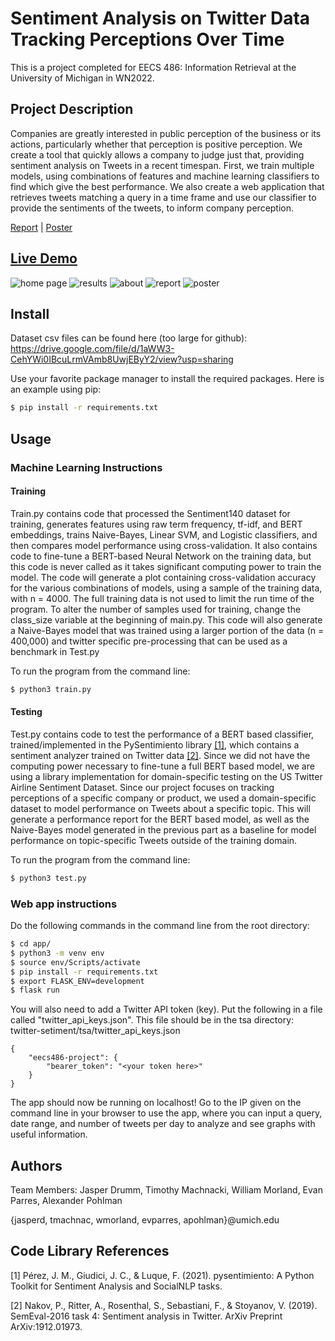 # Sentiment Analysis on Twitter Data Tracking Perceptions Over Time

This is a project completed for EECS 486: Information Retrieval at the University of Michigan in WN2022.

## Project Description

Companies are greatly interested in public perception of the business or its actions, particularly whether that perception is positive perception. We create a tool that quickly allows a company to judge just that, providing sentiment analysis on Tweets in a recent timespan. First, we train multiple models, using combinations of features and machine learning classifiers to find which give the best performance. We also create a web application that retrieves tweets matching a query in a time frame and use our classifier to provide the sentiments of the tweets, to inform company perception.

[Report](https://tmachnacki.github.io/assets/project/twitter-sentiment/FinalReportFormat.pdf) | [Poster](https://tmachnacki.github.io/assets/project/twitter-sentiment/EECS%20486%20Final%20Poster.pdf)

## [Live Demo](http://ec2-44-211-216-40.compute-1.amazonaws.com/)
![home page](https://tmachnacki.github.io/assets/img/portfolio/twitter/home.png)
![results](https://tmachnacki.github.io/assets/img/portfolio/twitter/results.png)
![about](https://tmachnacki.github.io/assets/img/portfolio/twitter/about.png)
![report](https://tmachnacki.github.io/assets/img/portfolio/twitter/writeup.png)
![poster](https://tmachnacki.github.io/assets/img/portfolio/twitter/poster.png)

## Install
Dataset csv files can be found here (too large for github): https://drive.google.com/file/d/1aWW3-CehYWi0IBcuLrmVAmb8UwjEByY2/view?usp=sharing

Use your favorite package manager to install the required packages. Here is an example using pip:

```sh
$ pip install -r requirements.txt
```

## Usage

### Machine Learning Instructions

#### Training
Train.py contains code that processed the Sentiment140 dataset for training, generates features using raw term frequency, tf-idf, and BERT embeddings, trains Naive-Bayes, Linear SVM, and Logistic classifiers, and then compares model performance using cross-validation. It also contains code to fine-tune a BERT-based Neural Network on the training data, but this code is never called as it takes significant computing power to train the model. The code will generate a plot containing cross-validation accuracy for the various combinations of models, using a sample of the training data, with n = 4000. The full training data is not used to limit the run time of the program. To alter the number of samples used for training, change the class_size variable at the beginning of main.py. This code will also generate a Naive-Bayes model that was trained using a larger portion of the data (n = 400,000) and twitter specific pre-processing that can be used as a benchmark in Test.py

To run the program from the command line:
```sh
$ python3 train.py
```

#### Testing
Test.py contains code to test the performance of a BERT based classifier, trained/implemented in the PySentimiento library [[1]](#1), which contains a sentiment analyzer trained on Twitter data [[2]](#1). Since we did not have the computing power necessary to fine-tune a full BERT based model, we are using a library implementation for domain-specific testing on the US Twitter Airline Sentiment Dataset. Since our project focuses on tracking perceptions of a specific company or product, we used a domain-specific dataset to model performance on Tweets about a specific topic. This will generate a performance report for the BERT based model, as well as the Naive-Bayes model generated in the previous part as a baseline for model performance on topic-specific Tweets outside of the training domain.

To run the program from the command line:
```sh
$ python3 test.py
```


### Web app instructions

Do the following commands in the command line from the root directory:

```sh
$ cd app/
$ python3 -m venv env
$ source env/Scripts/activate
$ pip install -r requirements.txt
$ export FLASK_ENV=development 
$ flask run
```

You will also need to add a Twitter API token (key). Put the following in a file called "twitter_api_keys.json". This file should be in the tsa directory: twitter-setiment/tsa/twitter_api_keys.json
```
{
    "eecs486-project": {
        "bearer_token": "<your token here>"
    }
}
```

The app should now be running on localhost! Go to the IP given on the command line in
your browser to use the app, where you can input a query, date range, and number
of tweets per day to analyze and see graphs with useful information.

## Authors

Team Members: Jasper Drumm, Timothy Machnacki, William Morland, Evan Parres, Alexander Pohlman

{jasperd, tmachnac, wmorland, evparres, apohlman}@umich.edu

## Code Library References

<a id="1">[1]</a> 
Pérez, J. M., Giudici, J. C., & Luque, F. (2021). pysentimiento: A Python Toolkit for Sentiment Analysis and SocialNLP tasks.

<a id="1">[2]</a> 
Nakov, P., Ritter, A., Rosenthal, S., Sebastiani, F., & Stoyanov, V. (2019). SemEval-2016 task 4: Sentiment analysis in Twitter. ArXiv Preprint ArXiv:1912.01973.
